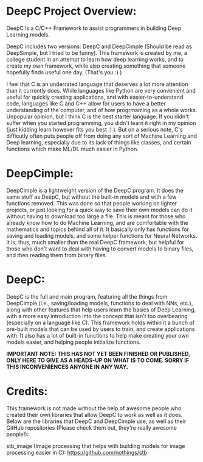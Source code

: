 # DeepC Project Overview:
DeepC is a C/C++ Framework to assist programmers in building Deep Learning models. 

DeepC includes two versions: DeepC and DeepCimple (Should be read as DeepSimple, but I tried to be funny).
This framework is created by me, a college student in an attempt to learn how deep learning works, and to create my own framework, while also creating something that someone hopefully finds useful one day. (That's you :) )

I feel that C is an underrated language that deserves a lot more attention than it currently does. While languages like Python are very convenient and useful for quickly creating applications, and with easier-to-understand code, languages like C and C++ allow for users to have a better understanding of the computer, and of how progrmaming as a whole works. Unpopular opinion, but I think C is the best starter language. If you didn't suffer when you started programming, you didn't learn it right in my opinion (just kidding learn however fits you best :) ). But on a serious note, C's difficutly often puts people off from doing any sort of Machine Learning and Deep learning, especially due to its lack of things like classes, and certain functions which make ML/DL much easier in Python. 


# DeepCimple:

DeepCimple is a lightweight version of the DeepC program. It does the same stuff as DeepC, but without the built-in models and with a few functions removed. This was done so that people working on lighter projects, or just looking for a quick way to save their own models can do it without having to download too large a file. This is meant for those who already know how to do Machine Learning, and are comfortable with the mathematics and topics behind all of it. It basically only has functions for saving and loading models, and some helper functions for Neural Networks. It is, thus, much smaller than the real DeepC framework, but helpful for those who don't want to deal with having to convert models to binary files, and then reading them from binary files. 



# DeepC:

DeepC is the full and main program, featuring all the things from DeepCimple (i.e., saving/loading models, functions to deal with NNs, etc.), along with other features that help users learn the basics of Deep Learning, with a more easy introduction into the concept that isn't too overbearing (especially on a language like C). This framework holds within it a bunch of pre-built models that can be used by users to train, and create applications with. It also has a lot of built-in functions to help make creating your own models easier, and helping people initialize functions. 

**IMPORTANT NOTE: THIS HAS NOT YET BEEN FINISHED OR PUBLISHED, ONLY HERE TO GIVE AS A HEADS-UP ON WHAT IS TO COME. SORRY IF THIS INCONVENIENCES ANYONE IN ANY WAY.**




# Credits:

This framework is not made without the help of awesome people who created their own libraries that allow DeepC to work as well as it does. Below are the libraries that DeepC and DeepCimple use, as well as their GitHub repositories (Please check them out, they're really awesome people!):

stb_image (Image processing that helps with building models for image processing easier in C): 
https://github.com/nothings/stb
